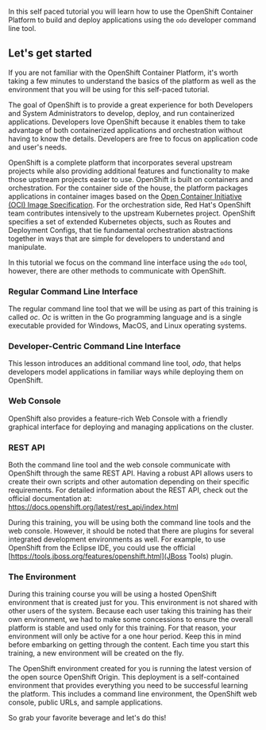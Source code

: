 In this self paced tutorial you will learn how to use the OpenShift Container Platform to build and deploy applications using the `odo` developer command line tool.

## Let's get started

If you are not familiar with the OpenShift Container Platform, it's worth taking a few minutes to understand the basics of the platform as well as the environment that you will be using for this self-paced tutorial.

The goal of OpenShift is to provide a great experience for both Developers and System Administrators to develop, deploy, and run containerized applications.  Developers love OpenShift because it enables them to take advantage of both containerized applications and orchestration without having to know the details. Developers are free to focus on application code and user's needs.

OpenShift is a complete platform that incorporates several upstream projects while also providing additional features and functionality to make those upstream projects easier to use. OpenShift is built on containers and orchestration. For the container side of the house, the platform packages applications in container images based on the [Open Container Initiative (OCI) Image Specification][oci-img]. For the orchestration side, Red Hat's OpenShift team contributes intensively to the upstream Kubernetes project. OpenShift specifies a set of extended Kubernetes objects, such as Routes and Deployment Configs, that tie fundamental orchestration abstractions together in ways that are simple for developers to understand and manipulate.

In this tutorial we focus on the command line interface using the `odo` tool, however, there are other methods to communicate with OpenShift.

### Regular Command Line Interface

The regular command line tool that we will be using as part of this training is called *oc*.  *Oc* is written in the Go programming language and is a single executable provided for Windows, MacOS, and Linux operating systems.

### Developer-Centric Command Line Interface

This lesson introduces an additional command line tool, *odo*, that helps developers model applications in familiar ways while deploying them on OpenShift.

### Web Console

OpenShift also provides a feature-rich Web Console with a friendly graphical interface for deploying and managing applications on the cluster.

### REST API

Both the command line tool and the web console communicate with OpenShift through the same REST API. Having a robust API allows users to create their own scripts and other automation depending on their specific requirements.  For detailed information about the REST API, check out the official documentation at: https://docs.openshift.org/latest/rest_api/index.html

During this training, you will be using both the command line tools and the web console.  However, it should be noted that there are plugins for several integrated development environments as well.  For example, to use OpenShift from the Eclipse IDE, you could use the official [https://tools.jboss.org/features/openshift.html](JBoss Tools) plugin.

### The Environment

During this training course you will be using a hosted OpenShift environment that is created just for you.  This environment is not shared with other users of the system.  Because each user taking this training has their own environment, we had to make some concessions to ensure the overall platform is stable and used only for this training.  For that reason, your environment will only be active for a one hour period.  Keep this in mind before embarking on getting through the content.  Each time you start this training, a new environment will be created on the fly.

The OpenShift environment created for you is running the latest version of the open source OpenShift Origin. This deployment is a self-contained environment that provides everything you need to be successful learning the platform. This includes a command line environment, the OpenShift web console, public URLs, and sample applications.

So grab your favorite beverage and let's do this!

[oci-img]: https://github.com/opencontainers/image-spec
